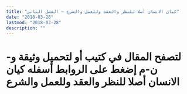 ```yaml
---
title: "كيان الانسان أصلا للنظر والعقد وللعمل والشرع – الفصل الثاني"
date: "2018-03-28"
lastmod: "2018-03-28"
description: ""
---
```

# **لتصفح المقال في كتيب أو لتحميل وثيقة و-ن-م إضغط على الروابط أسفله** **كيان الانسان أصلا للنظر والعقد وللعمل والشرع**

###